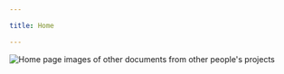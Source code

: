 ```yaml
---

title: Home

---
```

<subhome
    title="Other Documents" 
    subtitle="But the documentation related items were done by someone else" 
    tagline="Because some documents are small or can't be made into a separate document for other reasons, those documents will be placed here.¯\_(ツ)_/¯"
    tiptitle="<- See more in the sidebar.">
    <img src="/Images/docs/Shared/Docs/OtherPersonProjectDocs/OtherDocs/OtherDocsHome.png" alt="Home page images of other documents from other people's projects" title="OWO" class="subhomeimg"/>
</subhome>